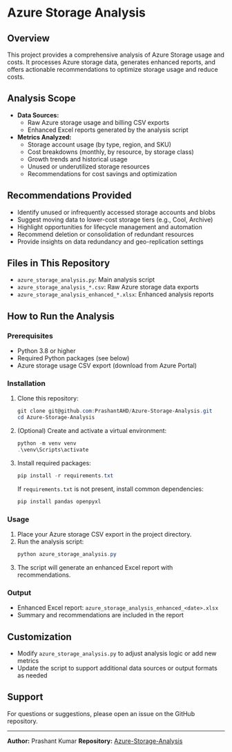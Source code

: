 # Azure Storage Analysis

## Overview
This project provides a comprehensive analysis of Azure Storage usage and costs. It processes Azure storage data, generates enhanced reports, and offers actionable recommendations to optimize storage usage and reduce costs.

## Analysis Scope
- **Data Sources:**
  - Raw Azure storage usage and billing CSV exports
  - Enhanced Excel reports generated by the analysis script
- **Metrics Analyzed:**
  - Storage account usage (by type, region, and SKU)
  - Cost breakdowns (monthly, by resource, by storage class)
  - Growth trends and historical usage
  - Unused or underutilized storage resources
  - Recommendations for cost savings and optimization

## Recommendations Provided
- Identify unused or infrequently accessed storage accounts and blobs
- Suggest moving data to lower-cost storage tiers (e.g., Cool, Archive)
- Highlight opportunities for lifecycle management and automation
- Recommend deletion or consolidation of redundant resources
- Provide insights on data redundancy and geo-replication settings

## Files in This Repository
- `azure_storage_analysis.py`: Main analysis script
- `azure_storage_analysis_*.csv`: Raw Azure storage data exports
- `azure_storage_analysis_enhanced_*.xlsx`: Enhanced analysis reports

## How to Run the Analysis

### Prerequisites
- Python 3.8 or higher
- Required Python packages (see below)
- Azure storage usage CSV export (download from Azure Portal)

### Installation
1. Clone this repository:
   ```powershell
   git clone git@github.com:PrashantAHD/Azure-Storage-Analysis.git
   cd Azure-Storage-Analysis
   ```
2. (Optional) Create and activate a virtual environment:
   ```powershell
   python -m venv venv
   .\venv\Scripts\activate
   ```
3. Install required packages:
   ```powershell
   pip install -r requirements.txt
   ```
   If `requirements.txt` is not present, install common dependencies:
   ```powershell
   pip install pandas openpyxl
   ```

### Usage
1. Place your Azure storage CSV export in the project directory.
2. Run the analysis script:
   ```powershell
   python azure_storage_analysis.py
   ```
3. The script will generate an enhanced Excel report with recommendations.

### Output
- Enhanced Excel report: `azure_storage_analysis_enhanced_<date>.xlsx`
- Summary and recommendations are included in the report

## Customization
- Modify `azure_storage_analysis.py` to adjust analysis logic or add new metrics
- Update the script to support additional data sources or output formats as needed

## Support
For questions or suggestions, please open an issue on the GitHub repository.

---

**Author:** Prashant Kumar
**Repository:** [Azure-Storage-Analysis](https://github.com/PrashantAHD/Azure-Storage-Analysis)
